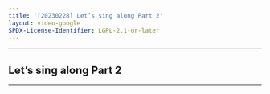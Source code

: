 ```yaml
---
title: '[20230228] Let’s sing along Part 2'
layout: video-google
SPDX-License-Identifier: LGPL-2.1-or-later
---
```


---

## Let’s sing along Part 2

<div class="container">
  <video-js id="my-video" class="vjs-fluid vjs-layout-medium" controls preload="auto" poster="/assets/images/20230228-2.jpg">
    <source src="https://drive.ayampenyet.eu.org/api/raw/?path=/%F0%9F%94%AE%20Unarchive%20Karaoke%20Moona/%5B20230228%5D%20%E3%80%90MoonUtau%E3%80%91Let's%20sing%20along%E3%80%90Unarchive%E3%80%91%20%5BMoona%20Hoshinova%20hololive-ID%5D%202%20(1yssXxFWT2Y).mp4" type="video/mp4"/>
  </video-js>
</div>

---

